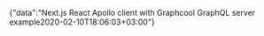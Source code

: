 {"data":"Next.js React Apollo client with Graphcool GraphQL server example2020-02-10T18:06:03+03:00"}
